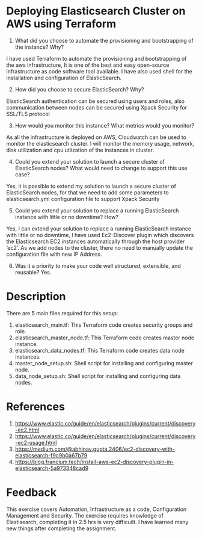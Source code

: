 # Deploying Elasticsearch Cluster on AWS using Terraform

1. What did you choose to automate the provisioning and bootstrapping of the instance? Why?

I have used Terraform to automate the provisioning and bootstrapping of the aws infrastructure, It is one of the best and easy open-source 
infrastructure as code software tool available. I have also used shell for the installation and configuration of ElasticSearch.

2. How did you choose to secure ElasticSearch? Why?

ElasticSearch authentication can be secured using users and roles, also communication between nodes can be secured using Xpack Security 
for SSL/TLS protocol

3. How would you monitor this instance? What metrics would you monitor?

As all the infrastructure is deployed on AWS, Cloudwatch can be used to monitor the elasticsearch cluster. I will monitor the memory usage, network, disk utilization and cpu utlization of the instances in cluster.

4. Could you extend your solution to launch a secure cluster of ElasticSearch nodes? What
would need to change to support this use case?

Yes, it is possible to extend my solution to launch a secure cluster of ElasticSearch nodes, for that we need to add some parameters
to elasticsearch.yml configuration file to support Xpack Security

5. Could you extend your solution to replace a running ElasticSearch instance with little or no
downtime? How?

Yes, I can extend your solution to replace a running ElasticSearch instance with little or no downtime, I have used Ec2-Discover plugin which discovers the Elasticsearch EC2 instances automatically through the host provider ‘ec2’. As we add nodes to the cluster, there no need to manually update the configuration file with new IP Address.

6. Was it a priority to make your code well structured, extensible, and reusable? 
Yes.

# Description
There are 5 main files required for this setup:

1. elasticsearch_main.tf: This Terraform code creates security groups and role.
2. elasticsearch_master_node.tf: This Terraform code creates master node instance.
3. elasticsearch_data_nodes.tf: This Terraform code creates data node instances.
4. master_node_setup.sh: Shell script for installing and configuring master node.
5. data_node_setup.sh: Shell script for installing and configuring data nodes.

# References 

1. https://www.elastic.co/guide/en/elasticsearch/plugins/current/discovery-ec2.html
2. https://www.elastic.co/guide/en/elasticsearch/plugins/current/discovery-ec2-usage.html
3. https://medium.com/@abhinav.gupta.2406/ec2-discovery-with-elasticsearch-f9c9b0a67b79
4. https://blog.francium.tech/install-aws-ec2-discovery-plugin-in-elasticsearch-5a973348cad9

# Feedback

This exercise covers Automation, Infrastructure as a code, Configuration Management and Security. The exercise requires knowledge of Elastisearch, completing it in 2.5 hrs is very difficuilt. I have learned many new things after completing the assignment.

